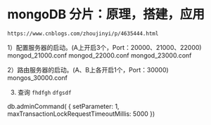 # mongoDB 分片：原理，搭建，应用
`https://www.cnblogs.com/zhoujinyi/p/4635444.html`


1）配置服务器的启动。(A上开启3个，Port：20000、21000、22000)  
     mongod_21000.conf 
     mongod_22000.conf 
     mongod_23000.conf 

2）路由服务器的启动。(A、B上各开启1个，Port：30000)
     mongos_30000.conf 
     
3) 查询
`fhdfgh`
`dfgsdf`


db.adminCommand( { setParameter: 1, maxTransactionLockRequestTimeoutMillis: 5000 })

